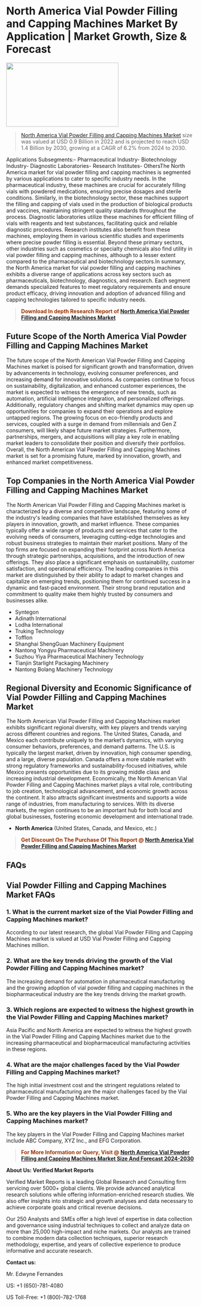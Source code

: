 <p><h1>North America Vial Powder Filling and Capping Machines Market By Application | Market Growth, Size & Forecast</h1><p><img class="aligncenter size-medium wp-image-105565" src="https://ffe5etoiles.com/wp-content/uploads/2025/01/MST7-300x171.png" alt="" width="300" height="171" /></p><blockquote><p><a href="https://www.verifiedmarketreports.com/download-sample/?rid=231692&utm_source=Github-NA&utm_medium=359" target="_blank">North America Vial Powder Filling and Capping Machines Market</a> size was valued at USD 0.9 Billion in 2022 and is projected to reach USD 1.4 Billion by 2030, growing at a CAGR of 6.2% from 2024 to 2030.</p></blockquote>Applications Subsegments:- Pharmaceutical Industry- Biotechnology Industry- Diagnostic Laboratories- Research Institutes- OthersThe North America market for vial powder filling and capping machines is segmented by various applications to cater to specific industry needs. In the pharmaceutical industry, these machines are crucial for accurately filling vials with powdered medications, ensuring precise dosages and sterile conditions. Similarly, in the biotechnology sector, these machines support the filling and capping of vials used in the production of biological products and vaccines, maintaining stringent quality standards throughout the process. Diagnostic laboratories utilize these machines for efficient filling of vials with reagents and test substances, facilitating quick and reliable diagnostic procedures. Research institutes also benefit from these machines, employing them in various scientific studies and experiments where precise powder filling is essential. Beyond these primary sectors, other industries such as cosmetics or specialty chemicals also find utility in vial powder filling and capping machines, although to a lesser extent compared to the pharmaceutical and biotechnology sectors.In summary, the North America market for vial powder filling and capping machines exhibits a diverse range of applications across key sectors such as pharmaceuticals, biotechnology, diagnostics, and research. Each segment demands specialized features to meet regulatory requirements and ensure product efficacy, driving innovation and adoption of advanced filling and capping technologies tailored to specific industry needs.</p><blockquote><p><span style="color: #993300;"><strong>Download In depth Research Report of <a href="https://www.verifiedmarketreports.com/download-sample/?rid=231692&utm_source=Github-NA&utm_medium=359">North America Vial Powder Filling and Capping Machines Market</a></strong></span></p></blockquote><h2>Future Scope of the North America Vial Powder Filling and Capping Machines Market</h2><p>The future scope of the North American Vial Powder Filling and Capping Machines market is poised for significant growth and transformation, driven by advancements in technology, evolving consumer preferences, and increasing demand for innovative solutions. As companies continue to focus on sustainability, digitalization, and enhanced customer experiences, the market is expected to witness the emergence of new trends, such as automation, artificial intelligence integration, and personalized offerings. Additionally, regulatory changes and shifting market dynamics may open up opportunities for companies to expand their operations and explore untapped regions. The growing focus on eco-friendly products and services, coupled with a surge in demand from millennials and Gen Z consumers, will likely shape future market strategies. Furthermore, partnerships, mergers, and acquisitions will play a key role in enabling market leaders to consolidate their position and diversify their portfolios. Overall, the North American Vial Powder Filling and Capping Machines market is set for a promising future, marked by innovation, growth, and enhanced market competitiveness.</p><h2>Top Companies in the North America Vial Powder Filling and Capping Machines Market</h2><p>The North American Vial Powder Filling and Capping Machines market is characterized by a diverse and competitive landscape, featuring some of the industry's leading companies that have established themselves as key players in innovation, growth, and market influence. These companies typically offer a wide range of products and services that cater to the evolving needs of consumers, leveraging cutting-edge technologies and robust business strategies to maintain their market positions. Many of the top firms are focused on expanding their footprint across North America through strategic partnerships, acquisitions, and the introduction of new offerings. They also place a significant emphasis on sustainability, customer satisfaction, and operational efficiency. The leading companies in this market are distinguished by their ability to adapt to market changes and capitalize on emerging trends, positioning them for continued success in a dynamic and fast-paced environment. Their strong brand reputation and commitment to quality make them highly trusted by consumers and businesses alike.</p><p><ul><li>Syntegon </li><li> Adinath International </li><li> Lodha International </li><li> Truking Technology </li><li> Tofflon </li><li> Shanghai ShengGuan Machinery Equipment </li><li> Nantong Yongyu Pharmaceutical Machinery </li><li> Suzhou Yiya Pharmaceutical Machinery Technology </li><li> Tianjin Starlight Packaging Machinery </li><li> Nantong Bolang Machinery Technology</li></ul></p><h2>Regional Diversity and Economic Significance of Vial Powder Filling and Capping Machines Market</h2><p>The North American Vial Powder Filling and Capping Machines market exhibits significant regional diversity, with key players and trends varying across different countries and regions. The United States, Canada, and Mexico each contribute uniquely to the market’s dynamics, with varying consumer behaviors, preferences, and demand patterns. The U.S. is typically the largest market, driven by innovation, high consumer spending, and a large, diverse population. Canada offers a more stable market with strong regulatory frameworks and sustainability-focused initiatives, while Mexico presents opportunities due to its growing middle class and increasing industrial development. Economically, the North American Vial Powder Filling and Capping Machines market plays a vital role, contributing to job creation, technological advancement, and economic growth across the continent. It also attracts significant investments and supports a wide range of industries, from manufacturing to services. With its diverse markets, the region continues to be an important hub for both local and global businesses, fostering economic development and international trade.</p><ul> <li><strong>North America</strong> (United States, Canada, and Mexico, etc.)</li></ul><blockquote><p><span style="color: #993300;"><strong>Get Discount On The Purchase Of This Report @ <a href="https://www.verifiedmarketreports.com/ask-for-discount/?rid=231692&utm_source=Github-NA&utm_medium=359">North America Vial Powder Filling and Capping Machines Market</a></strong></span></p></blockquote><h2>FAQs</h2><p> <h2>Vial Powder Filling and Capping Machines Market FAQs</h1> <h3>1. What is the current market size of the Vial Powder Filling and Capping Machines market?</div><div></h3> <p>According to our latest research, the global Vial Powder Filling and Capping Machines market is valued at USD Vial Powder Filling and Capping Machines million.</p> <h3>2. What are the key trends driving the growth of the Vial Powder Filling and Capping Machines market?</div><div></h3> <p>The increasing demand for automation in pharmaceutical manufacturing and the growing adoption of vial powder filling and capping machines in the biopharmaceutical industry are the key trends driving the market growth.</p> <h3>3. Which regions are expected to witness the highest growth in the Vial Powder Filling and Capping Machines market?</div><div></h3> <p>Asia Pacific and North America are expected to witness the highest growth in the Vial Powder Filling and Capping Machines market due to the increasing pharmaceutical and biopharmaceutical manufacturing activities in these regions.</p> <h3>4. What are the major challenges faced by the Vial Powder Filling and Capping Machines market?</div><div></h3> <p>The high initial investment cost and the stringent regulations related to pharmaceutical manufacturing are the major challenges faced by the Vial Powder Filling and Capping Machines market.</p> <h3>5. Who are the key players in the Vial Powder Filling and Capping Machines market?</div><div></h3> <p>The key players in the Vial Powder Filling and Capping Machines market include ABC Company, XYZ Inc., and EFG Corporation.</p> <!-- Add more FAQs and answers as needed --></body></html></p><blockquote><p><span style="color: #993300;"><strong>For More Information or Query, Visit @ <a href="https://www.verifiedmarketreports.com/product/vial-powder-filling-and-capping-machines-market/">North America Vial Powder Filling and Capping Machines Market Size And Forecast 2024-2030</a></strong></span></p></blockquote><p><strong>About Us: Verified Market Reports</strong></p><p>Verified Market Reports is a leading Global Research and Consulting firm servicing over 5000+ global clients. We provide advanced analytical research solutions while offering information-enriched research studies. We also offer insights into strategic and growth analyses and data necessary to achieve corporate goals and critical revenue decisions.</p><p>Our 250 Analysts and SMEs offer a high level of expertise in data collection and governance using industrial techniques to collect and analyze data on more than 25,000 high-impact and niche markets. Our analysts are trained to combine modern data collection techniques, superior research methodology, expertise, and years of collective experience to produce informative and accurate research.</p><p><strong>Contact us:</strong></p><p>Mr. Edwyne Fernandes</p><p>US: +1 (650)-781-4080</p><p>US Toll-Free: +1 (800)-782-1768</p>
